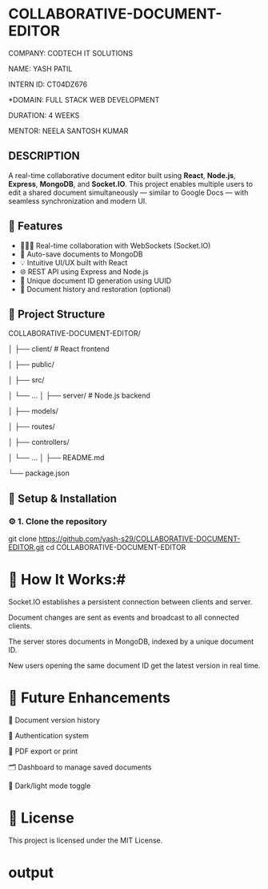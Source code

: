 ﻿# COLLABORATIVE-DOCUMENT-EDITOR

 COMPANY: CODTECH IT SOLUTIONS

NAME: YASH PATIL

INTERN ID: CT04DZ676

*DOMAIN: FULL STACK WEB DEVELOPMENT

DURATION: 4 WEEKS

MENTOR: NEELA SANTOSH KUMAR

## DESCRIPTION ##

A real-time collaborative document editor built using **React**, **Node.js**, **Express**, **MongoDB**, and **Socket.IO**. This project enables multiple users to edit a shared document simultaneously — similar to Google Docs — with seamless synchronization and modern UI.

## 🚀 Features

- 🧑‍🤝‍🧑 Real-time collaboration with WebSockets (Socket.IO)
- 💾 Auto-save documents to MongoDB
- 💡 Intuitive UI/UX built with React
- 🌐 REST API using Express and Node.js
- 🧠 Unique document ID generation using UUID
- 📁 Document history and restoration (optional)

## 📂 Project Structure

COLLABORATIVE-DOCUMENT-EDITOR/

│
├── client/ # React frontend

│ ├── public/

│ ├── src/

│ └── ...
│
├── server/ # Node.js backend

│ ├── models/

│ ├── routes/

│ ├── controllers/

│ └── ...
│
├── README.md

└── package.json

## 🔧 Setup & Installation

### ⚙️ 1. Clone the repository

git clone https://github.com/yash-s29/COLLABORATIVE-DOCUMENT-EDITOR.git
cd COLLABORATIVE-DOCUMENT-EDITOR

# 🧠 How It Works:#

Socket.IO establishes a persistent connection between clients and server.

Document changes are sent as events and broadcast to all connected clients.

The server stores documents in MongoDB, indexed by a unique document ID.

New users opening the same document ID get the latest version in real time.

# 📌 Future Enhancements
🧾 Document version history

🔐 Authentication system

📄 PDF export or print

🗂 Dashboard to manage saved documents

🌙 Dark/light mode toggle

# 📄 License
This project is licensed under the MIT License.

# output





